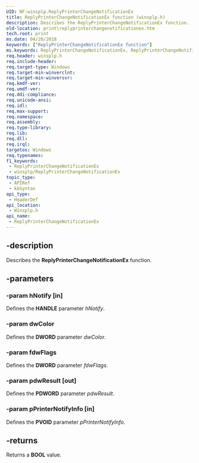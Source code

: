 ```yaml
---
UID: NF:winsplp.ReplyPrinterChangeNotificationEx
title: ReplyPrinterChangeNotificationEx function (winsplp.h)
description: Describes the ReplyPrinterChangeNotificationEx function.
old-location: print\replyprinterchangenotificationex.htm
tech.root: print
ms.date: 04/20/2018
keywords: ["ReplyPrinterChangeNotificationEx function"]
ms.keywords: ReplyPrinterChangeNotificationEx, ReplyPrinterChangeNotificationEx function [Print Devices], print.replyprinterchangenotificationex, winsplp/ReplyPrinterChangeNotificationEx
req.header: winsplp.h
req.include-header: 
req.target-type: Windows
req.target-min-winverclnt: 
req.target-min-winversvr: 
req.kmdf-ver: 
req.umdf-ver: 
req.ddi-compliance: 
req.unicode-ansi: 
req.idl: 
req.max-support: 
req.namespace: 
req.assembly: 
req.type-library: 
req.lib: 
req.dll: 
req.irql: 
targetos: Windows
req.typenames: 
f1_keywords:
 - ReplyPrinterChangeNotificationEx
 - winsplp/ReplyPrinterChangeNotificationEx
topic_type:
 - APIRef
 - kbSyntax
api_type:
 - HeaderDef
api_location:
 - Winsplp.h
api_name:
 - ReplyPrinterChangeNotificationEx
---
```


## -description

Describes the **ReplyPrinterChangeNotificationEx** function.

## -parameters

### -param hNotify [in]

Defines the **HANDLE** parameter *hNotify*.

### -param dwColor

Defines the **DWORD** parameter *dwColor*.

### -param fdwFlags

Defines the **DWORD** parameter *fdwFlags*.

### -param pdwResult [out]

Defines the **PDWORD** parameter *pdwResult*.

### -param pPrinterNotifyInfo [in]

Defines the **PVOID** parameter *pPrinterNotifyInfo*.

## -returns

Returns a **BOOL** value.
